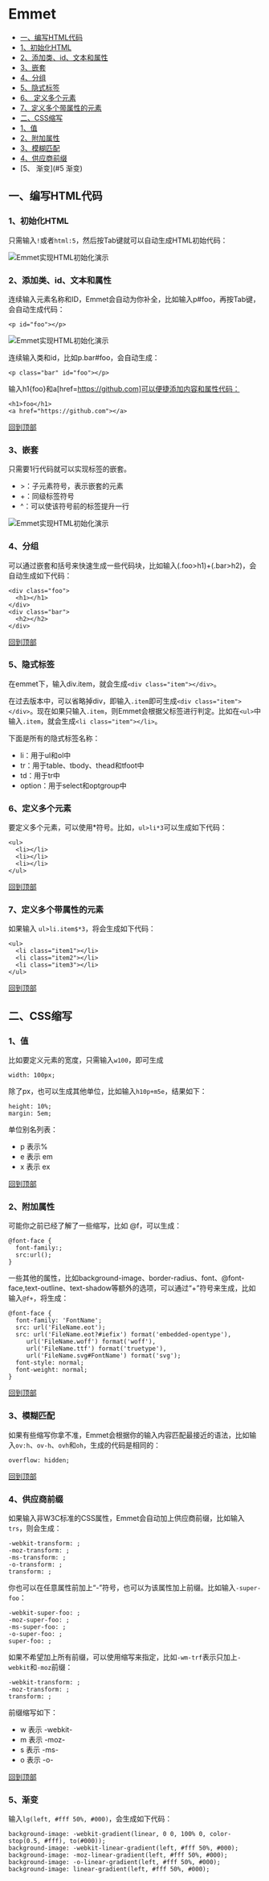 # Emmet  
- [一、编写HTML代码](#一编写HTML代码)  
 - [1、初始化HTML](#1初始化HTML)  
 - [2、添加类、id、文本和属性](2#添加类、id、文本和属性)  
 - [3、嵌套](#3嵌套)  
 - [4、分组](#4分组)  
 - [5、隐式标签](#5隐式标签)  
 - [6、 定义多个元素](#6定义多个元素)  
 - [7、定义多个带属性的元素](#7定义多个带属性的元素)  
- [二、CSS缩写](#二CSS缩写)  
 - [1、值](#1值)  
 - [2、附加属性](#2附加属性)  
 - [3、模糊匹配](#3模糊匹配)  
 - [4、供应商前缀](#4供应商前缀)  
 - [5、 渐变](#5 渐变)  

## 一、编写HTML代码

### 1、初始化HTML

只需输入`!`或者`html:5`，然后按Tab键就可以自动生成HTML初始代码：

![Emmet实现HTML初始化演示](emmet_html1.gif)

### 2、添加类、id、文本和属性

连续输入元素名称和ID，Emmet会自动为你补全，比如输入p#foo，再按Tab键，会自动生成代码：
````
<p id="foo"></p>
````
![Emmet实现HTML初始化演示](emmet_html2.gif)

连续输入类和id，比如p.bar#foo，会自动生成：

````
<p class="bar" id="foo"></p>
````

输入h1{foo}和a[href=https://github.com]可以便捷添加内容和属性代码：
````
<h1>foo</h1>
<a href="https://github.com"></a>
````

[回到顶部](#emmet)  

### 3、嵌套

只需要1行代码就可以实现标签的嵌套。

- \>：子元素符号，表示嵌套的元素
- +：同级标签符号
- ^：可以使该符号前的标签提升一行

![Emmet实现HTML初始化演示](emmet_html3.gif)  


### 4、分组

可以通过嵌套和括号来快速生成一些代码块，比如输入(.foo>h1)+(.bar>h2)，会自动生成如下代码：

````
<div class="foo">
  <h1></h1>
</div>
<div class="bar">
  <h2></h2>
</div>
````  

[回到顶部](#emmet)  

### 5、隐式标签

在emmet下，输入div.item，就会生成`<div class="item"></div>`。

在过去版本中，可以省略掉div，即输入`.item`即可生成`<div class="item"></div>`。现在如果只输入`.item`，则Emmet会根据父标签进行判定。比如在`<ul>`中输入`.item`，就会生成`<li class="item"></li>`。

下面是所有的隐式标签名称：

- li：用于ul和ol中
- tr：用于table、tbody、thead和tfoot中
- td：用于tr中
- option：用于select和optgroup中  


### 6、定义多个元素  

要定义多个元素，可以使用*符号。比如，`ul>li*3`可以生成如下代码：

````
<ul>  
  <li></li>  
  <li></li>  
  <li></li>  
</ul>  
````  

[回到顶部](#emmet)  

### 7、定义多个带属性的元素

如果输入 `ul>li.item$*3`，将会生成如下代码：

````
<ul>  
  <li class="item1"></li>  
  <li class="item2"></li>  
  <li class="item3"></li>  
</ul>  
````  

[回到顶部](#emmet)  

## 二、CSS缩写

### 1、值

比如要定义元素的宽度，只需输入`w100`，即可生成
````
width: 100px;  
````  

除了px，也可以生成其他单位，比如输入`h10p+m5e`，结果如下：

````
height: 10%;  
margin: 5em;  
````

单位别名列表：

- p 表示%  
- e 表示 em
- x 表示 ex    

[回到顶部](#emmet)  

### 2、附加属性

可能你之前已经了解了一些缩写，比如 @f，可以生成：

````
@font-face {  
  font-family:;  
  src:url();  
}  
````  

一些其他的属性，比如background-image、border-radius、font、@font-face,text-outline、text-shadow等额外的选项，可以通过“+”符号来生成，比如输入`@f+`，将生成：

````
@font-face {  
  font-family: 'FontName';  
  src: url('FileName.eot');  
  src: url('FileName.eot?#iefix') format('embedded-opentype'),  
     url('FileName.woff') format('woff'),  
     url('FileName.ttf') format('truetype'),  
     url('FileName.svg#FontName') format('svg');  
  font-style: normal;  
  font-weight: normal;  
}  
````   

[回到顶部](#emmet)  

### 3、模糊匹配

如果有些缩写你拿不准，Emmet会根据你的输入内容匹配最接近的语法，比如输入`ov:h`、`ov-h`、`ovh`和`oh`，生成的代码是相同的：  

````
overflow: hidden;  
````  

[回到顶部](#emmet)  

### 4、供应商前缀

如果输入非W3C标准的CSS属性，Emmet会自动加上供应商前缀，比如输入`trs`，则会生成：

````
-webkit-transform: ;  
-moz-transform: ;  
-ms-transform: ;  
-o-transform: ;  
transform: ;  
````

你也可以在任意属性前加上“-”符号，也可以为该属性加上前缀。比如输入`-super-foo`：

````
-webkit-super-foo: ;  
-moz-super-foo: ;  
-ms-super-foo: ;  
-o-super-foo: ;  
super-foo: ;  
````  

如果不希望加上所有前缀，可以使用缩写来指定，比如`-wm-trf`表示只加上`-webkit`和`-moz`前缀：  

````
-webkit-transform: ;  
-moz-transform: ;  
transform: ;  
````
前缀缩写如下：

- w 表示 -webkit-
- m 表示 -moz-
- s 表示 -ms-
- o 表示 -o-   

[回到顶部](#emmet)  

### 5、渐变

输入`lg(left, #fff 50%, #000)`，会生成如下代码：

````
background-image: -webkit-gradient(linear, 0 0, 100% 0, color-stop(0.5, #fff), to(#000));  
background-image: -webkit-linear-gradient(left, #fff 50%, #000);  
background-image: -moz-linear-gradient(left, #fff 50%, #000);  
background-image: -o-linear-gradient(left, #fff 50%, #000);  
background-image: linear-gradient(left, #fff 50%, #000);  
````
